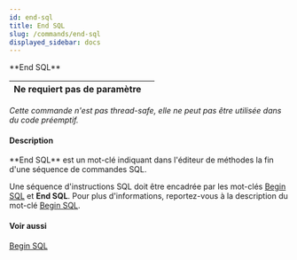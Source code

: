 ```yaml
---
id: end-sql
title: End SQL
slug: /commands/end-sql
displayed_sidebar: docs
---
```


<!--REF #_command_.End SQL.Syntax-->**End SQL**<!-- END REF-->
<!--REF #_command_.End SQL.Params-->
| Ne requiert pas de paramètre |  |
| --- | --- |

<!-- END REF-->

*Cette commande n'est pas thread-safe, elle ne peut pas être utilisée dans du code préemptif.*


#### Description 

<!--REF #_command_.End SQL.Summary-->**End SQL** est un mot-clé indiquant dans l'éditeur de méthodes la fin d'une séquence de commandes SQL.<!-- END REF--> 

Une séquence d'instructions SQL doit être encadrée par les mot-clés [Begin SQL](begin-sql.md) et **End SQL**. Pour plus d'informations, reportez-vous à la description du mot-clé [Begin SQL](begin-sql.md). 

#### Voir aussi 

[Begin SQL](begin-sql.md)  